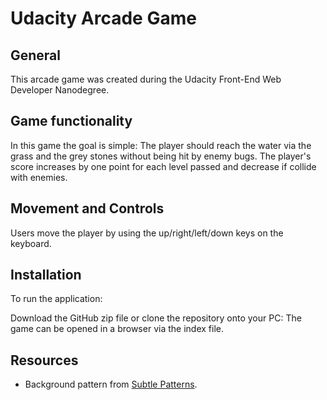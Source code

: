 # Udacity Arcade Game
## General
This arcade game was created during the Udacity Front-End Web Developer Nanodegree. 

## Game functionality
In this game the goal is simple: The player should reach the water via the grass and the grey stones without being hit by enemy bugs. The player's score increases by one point for each level passed and decrease if collide with enemies. 

## Movement and Controls
Users move the player by using the up/right/left/down keys on the keyboard. 

## Installation
To run the application:

Download the GitHub zip file or clone the repository onto your PC:
The game can be opened in a browser via the index file. 

## Resources
- Background pattern from [Subtle Patterns](https://www.toptal.com/designers/subtlepatterns/).
